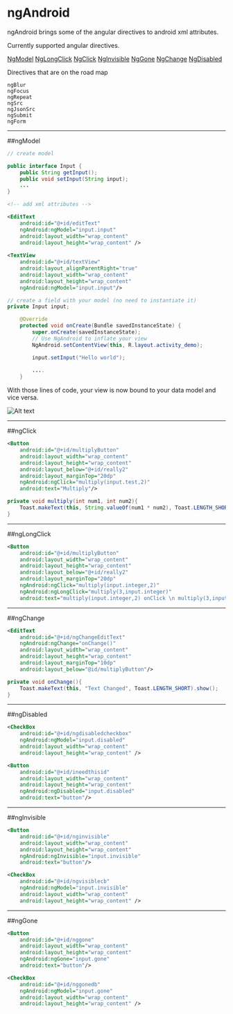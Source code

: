 # ngAndroid

ngAndroid brings some of the angular directives to android xml attributes.

Currently supported angular directives.

[NgModel](#ngmodel)
[NgLongClick](#nglongclick)
[NgClick](#ngclick)
[NgInvisible](#nginvisible)
[NgGone](#nggone)
[NgChange](#ngchange)
[NgDisabled](#ngdisabled)

Directives that are on the road map
```
ngBlur
ngFocus
ngRepeat
ngSrc
ngJsonSrc
ngSubmit
ngForm
```

--------

##ngModel

```java
// create model

public interface Input {
    public String getInput();
    public void setInput(String input);
    ...
}
```
```xml
<!-- add xml attributes -->

<EditText
    android:id="@+id/editText"
    ngAndroid:ngModel="input.input"
    android:layout_width="wrap_content"
    android:layout_height="wrap_content" />
    
<TextView
    android:id="@+id/textView"
    android:layout_alignParentRight="true"
    android:layout_width="wrap_content"
    android:layout_height="wrap_content"
    ngAndroid:ngModel="input.input"/>
```
```java
// create a field with your model (no need to instantiate it)
private Input input;

    @Override
    protected void onCreate(Bundle savedInstanceState) {
        super.onCreate(savedInstanceState);
        // Use NgAndroid to inflate your view 
        NgAndroid.setContentView(this, R.layout.activity_demo);

        input.setInput("Hello world");
        
        ....
    }

```

With those lines of code, your view is now bound to your data model and vice versa.

![Alt text](/../pictures/images/screencast.gif?raw=true "ngAndroid at work")

--------

##ngClick

```xml
<Button
    android:id="@+id/multiplyButton"
    android:layout_width="wrap_content"
    android:layout_height="wrap_content"
    android:layout_below="@+id/really2"
    android:layout_marginTop="20dp"
    ngAndroid:ngClick="multiply(input.test,2)"
    android:text="Multiply"/>
```
```java
private void multiply(int num1, int num2){
    Toast.makeText(this, String.valueOf(num1 * num2), Toast.LENGTH_SHORT).show();
}
```

--------

##ngLongClick
```xml
<Button
    android:id="@+id/multiplyButton"
    android:layout_width="wrap_content"
    android:layout_height="wrap_content"
    android:layout_below="@+id/really2"
    android:layout_marginTop="20dp"
    ngAndroid:ngClick="multiply(input.integer,2)"
    ngAndroid:ngLongClick="multiply(3,input.integer)"
    android:text="multiply(input.integer,2) onClick \n multiply(3,input.integer) onLongClick"/>

```

--------

##ngChange
```xml
<EditText
    android:id="@+id/ngChangeEditText"
    ngAndroid:ngChange="onChange()"
    android:layout_width="wrap_content"
    android:layout_height="wrap_content"
    android:layout_marginTop="10dp"
    android:layout_below="@id/multiplyButton"/>
```
```java
private void onChange(){
    Toast.makeText(this, "Text Changed", Toast.LENGTH_SHORT).show();
}
```

--------

##ngDisabled
```xml
<CheckBox
    android:id="@+id/ngdisabledcheckbox"
    ngAndroid:ngModel="input.disabled"
    android:layout_width="wrap_content"
    android:layout_height="wrap_content" />

<Button
    android:id="@+id/ineedthisid"
    android:layout_width="wrap_content"
    android:layout_height="wrap_content"
    ngAndroid:ngDisabled="input.disabled"
    android:text="button"/>
```

--------

##ngInvisible
```xml
<Button
    android:id="@+id/nginvisible"
    android:layout_width="wrap_content"
    android:layout_height="wrap_content"
    ngAndroid:ngInvisible="input.invisible"
    android:text="button"/>

<CheckBox
    android:id="@+id/ngvisiblecb"
    ngAndroid:ngModel="input.invisible"
    android:layout_width="wrap_content"
    android:layout_height="wrap_content" />
```

--------

##ngGone
```xml
<Button
    android:id="@+id/nggone"
    android:layout_width="wrap_content"
    android:layout_height="wrap_content"
    ngAndroid:ngGone="input.gone"
    android:text="button"/>

<CheckBox
    android:id="@+id/nggonedb"
    ngAndroid:ngModel="input.gone"
    android:layout_width="wrap_content"
    android:layout_height="wrap_content" />
```
